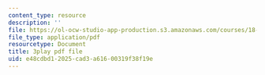 ```yaml
---
content_type: resource
description: ''
file: https://ol-ocw-studio-app-production.s3.amazonaws.com/courses/18-06sc-linear-algebra-fall-2011/e48cdbd12025cad3a61600319f38f19e_3cMyj8EKFGo.pdf
file_type: application/pdf
resourcetype: Document
title: 3play pdf file
uid: e48cdbd1-2025-cad3-a616-00319f38f19e
---
```

